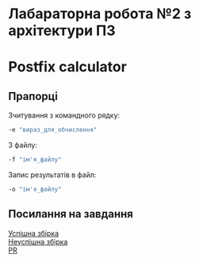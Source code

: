 # Лабараторна робота №2 з архітектури ПЗ

# Postfix calculator

## Прапорці

Зчитування з командного рядку:
```bash
-e "вираз_для_обчислення"
```
З файлу:
```bash
-f "ім'я_файлу"
```
Запис результатів в файл:
```bash
-o "ім'я_файлу"
```

## Посилання на завдання

[Успішна збірка](https://github.com/junkjuk/architecture-lab-2/actions/runs/4473121874) \
[Неуспішна збірка](https://github.com/junkjuk/architecture-lab-2/actions/runs/4472996518/jobs/7859837353)\
[PR](https://github.com/junkjuk/architecture-lab-2/actions/runs/4473103150)
